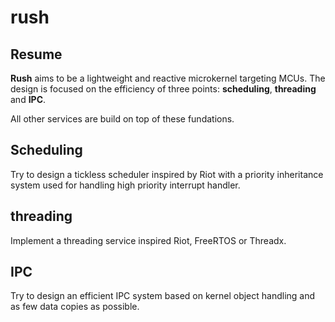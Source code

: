 # rush

## Resume

**Rush** aims to be a lightweight and reactive microkernel targeting MCUs. The design is focused on the efficiency of three points: **scheduling**, **threading** and **IPC**.

All other services are build on top of these fundations.

## Scheduling

Try to design a tickless scheduler inspired by Riot with a priority inheritance system used for handling high priority interrupt handler.

## threading

Implement a threading service inspired Riot, FreeRTOS or Threadx.

## IPC

Try to design an efficient IPC system based on kernel object handling and as few data copies as possible.